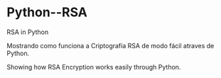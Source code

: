 # Python--RSA
RSA in Python

Mostrando como funciona a Criptografia RSA de modo fácil atraves de Python.

Showing how RSA Encryption works easily through Python.

